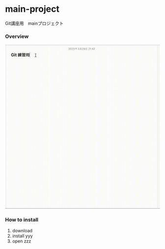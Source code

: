 # main-project
Git講座用　mainプロジェクト

### Overview
![Alt Text](images/sample_video.gif)

### How to install
1. download
2. install yyy
3. open zzz